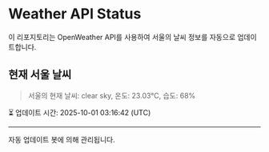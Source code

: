 
# Weather API Status

이 리포지토리는 OpenWeather API를 사용하여 서울의 날씨 정보를 자동으로 업데이트합니다.

## 현재 서울 날씨
> 서울의 현재 날씨: clear sky, 온도: 23.03°C, 습도: 68%

⏳ 업데이트 시간: 2025-10-01 03:16:42 (UTC)

---
자동 업데이트 봇에 의해 관리됩니다.
